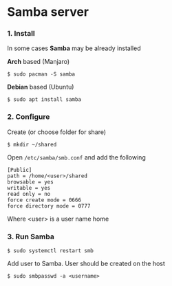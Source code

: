 # Samba server

### 1. Install

In some cases **Samba** may be already installed

**Arch** based (Manjaro)
```
$ sudo pacman -S samba
```

**Debian** based (Ubuntu)
```
$ sudo apt install samba
```

### 2. Configure
Create (or choose folder for share)

```
$ mkdir ~/shared
```

Open `/etc/samba/smb.conf` and add the following
```
[Public]
path = /home/<user>/shared
browsable = yes
writable = yes
read only = no
force create mode = 0666
force directory mode = 0777
```
Where \<user\> is a user name home 

### 3. Run Samba

```
$ sudo systemctl restart smb
```

Add user to Samba. User should be created on the host
```
$ sudo smbpasswd -a <username>
```
